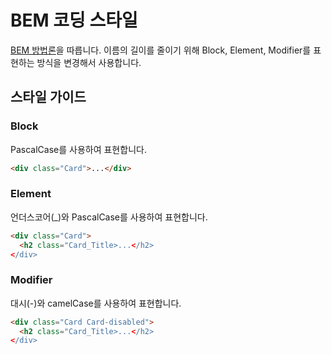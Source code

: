 # BEM 코딩 스타일

[BEM 방법론](http://getbem.com/)을 따릅니다. 이름의 길이를 줄이기 위해 Block, Element, Modifier를 표현하는 방식을 변경해서 사용합니다.

## 스타일 가이드

### Block

PascalCase를 사용하여 표현합니다.

```html
<div class="Card">...</div>
```

### Element

언더스코어(_)와 PascalCase를 사용하여 표현합니다.

```html
<div class="Card">
  <h2 class="Card_Title>...</h2>
</div>
```

### Modifier

대시(-)와 camelCase를 사용하여 표현합니다.

```html
<div class="Card Card-disabled">
  <h2 class="Card_Title>...</h2>
</div>
```
